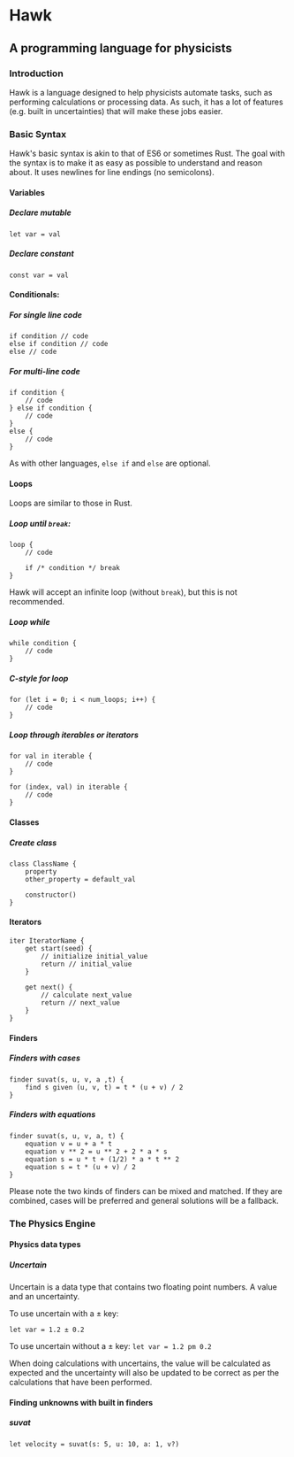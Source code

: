 # Hawk
## A programming language for physicists

### Introduction

Hawk is a language designed to help physicists automate tasks, such as performing calculations or processing data. As such, it has a lot of features (e.g. built in uncertainties) that will make these jobs easier.
### Basic Syntax

Hawk's basic syntax is akin to that of ES6 or sometimes Rust. The goal with the syntax is to make it as easy as possible to understand and reason about. It uses newlines for line endings (no semicolons).

#### Variables

##### Declare mutable

`let var = val`


##### Declare constant

`const var = val`

#### Conditionals:

##### For single line code
```
if condition // code
else if condition // code
else // code
```
##### For multi-line code
```
if condition {
    // code
} else if condition {
    // code
}
else {
    // code
}
```
As with other languages, `else if` and `else` are optional.

#### Loops

Loops are similar to those in Rust.

##### Loop until `break`:
```
loop {
    // code

    if /* condition */ break
}
```
Hawk will accept an infinite loop (without `break`), but this is not recommended. 

##### Loop while
```
while condition {
    // code
}
```

##### C-style for loop
```
for (let i = 0; i < num_loops; i++) {
    // code
}
```

##### Loop through iterables or iterators
```
for val in iterable {
    // code
}

for (index, val) in iterable {
    // code
}
```

#### Classes

##### Create class
```
class ClassName {
    property
    other_property = default_val

    constructor()
}
```

#### Iterators

```
iter IteratorName {
    get start(seed) {
        // initialize initial_value
        return // initial_value
    }

    get next() {
        // calculate next_value
        return // next_value
    }
}
```

#### Finders

##### Finders with cases
```
finder suvat(s, u, v, a ,t) {
    find s given (u, v, t) = t * (u + v) / 2
}
```

##### Finders with equations
```
finder suvat(s, u, v, a, t) {
    equation v = u + a * t
    equation v ** 2 = u ** 2 + 2 * a * s
    equation s = u * t + (1/2) * a * t ** 2
    equation s = t * (u + v) / 2
}
```

Please note the two kinds of finders can be mixed and matched. If they are combined, cases will be preferred and general solutions will be a fallback. 

### The Physics Engine

#### Physics data types

##### Uncertain

Uncertain is a data type that contains two floating point numbers. A value and an uncertainty. 

To use uncertain with a ± key:

`let var = 1.2 ± 0.2`

To use uncertain without a ± key:
`let var = 1.2 pm 0.2`

When doing calculations with uncertains, the value will be calculated as expected and the uncertainty will also be updated to be correct as per the calculations that have been performed.

#### Finding unknowns with built in finders

##### suvat
```
let velocity = suvat(s: 5, u: 10, a: 1, v?)